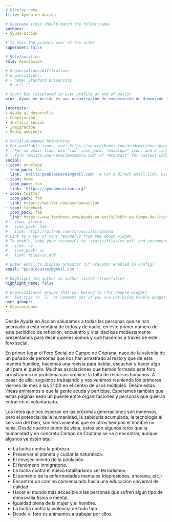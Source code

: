 ```yaml
---
# Display name
title: Ayuda en Acción

# Username (this should match the folder name)
authors:
- ayuda-accion

# Is this the primary user of the site?
superuser: false

# Role/position
role: Asociación

# Organizations/Affiliations
# organizations:
# - name: Stanford University
  # url: ""

# Short bio (displayed in user profile at end of posts)
bio: 'Ayuda en Acción es una organización de cooperación de dimensión internacional situada al lado de quienes sufren mayor vulnerabilidad. Su tarea primordial es mejorar las condiciones de vida de niños y niñas, familias y comunidades en los países y regiones más pobres, a través de proyectos autosostenibles de desarrollo integral y actividades de sensibilización, con la finalidad última de propiciar cambios estructurales que contribuyan a la erradicación de la pobreza.'

interests:
- Ayuda al desarrollo
- Cooperación
- Justicia social
- Inmigración
- Medio ambiente

# Social/Academic Networking
# For available icons, see: https://sourcethemes.com/academic/docs/page-builder/#icons
#   For an email link, use "fas" icon pack, "envelope" icon, and a link in the
#   form "mailto:your-email@example.com" or "#contact" for contact widget.
social:
- icon: envelope
  icon_pack: fas
  link: 'mailto:ppablosuarez@gmail.com'  # For a direct email link, use "mailto:test@example.org".
- icon: home
  icon_pack: fas
  link: 'https://ayudaenaccion.org/'
- icon: twitter
  icon_pack: fab
  link: https://twitter.com/ayudaenaccion
- icon: facebook
  icon_pack: fab
  link: https://www.facebook.com/Ayuda-en-Acci%C3%B3n-de-Campo-de-Criptana-429947850387568
# - icon: github
#   icon_pack: fab
#   link: https://github.com/forosocialcriptana
# Link to a PDF of your resume/CV from the About widget.
# To enable, copy your resume/CV to `static/files/cv.pdf` and uncomment the lines below.
# - icon: cv
#   icon_pack: ai
#   link: files/cv.pdf

# Enter email to display Gravatar (if Gravatar enabled in Config)
email: "ppablosuarez@gmail.com "

# Highlight the author in author lists? (true/false)
highlight_name: false

# Organizational groups that you belong to (for People widget)
#   Set this to `[]` or comment out if you are not using People widget.
user_groups:
- Asociaciones
---
```


Desde Ayuda en Acción saludamos a todas las personas que se han acercado a esta ventana de todos y de nadie, en este primer número de este periódico de reflexión, encuentro y vitalidad que modestamente presentamos para decir quienes somos y qué hacemos a través de este foro social.

En primer lugar el Foro Social de Campo de Criptana, nace de la valentía de un puñado de personas que nos han arrastrado al resto y que de esta manera humilde, hacemos una revista para hablar, escuchar y hacer algo útil para el pueblo. Muchas asociaciones que hemos formado este foro arrastramos un problema casi crónico: la falta de recursos humanos. A pesar de ello, seguimos trabajando y nos venimos reuniendo los primeros viernes de mes a las 21:00 en el centro de usos múltiples. Desde estas líneas animamos a que la gente acuda y participe. Esperamos también que estas páginas sean un puente entre organizaciones y personas que quieran entrar en el voluntariado.

Los retos que nos esperan en las próximas generaciones son inmensos, pero el potencial de la humanidad, la sabiduría acumulada, la tecnología al servicio del bien, son herramientas que en otros tiempos el hombre no tenía. Desde nuestro punto de vista, estos son algunos retos que la humanidad y en concreto Campo de Criptana se va a encontrar, aunque algunos ya están aquí:

- La lucha contra la pobreza.
- Preservar el planeta y cuidar la naturaleza.
- El envejecimiento de la población.
- El fenómeno inmigratorio.
- La lucha contra el nuevo totalitarismo «el terrorismo».
- El aumento de la enfermedades mentales (depresiones, anorexia, etc.)
- Encontrar un camino consensuado hacia una educación universal de calidad.
- Hacer el mundo más accesible a las personas que sufren algún tipo de minusvalía física o mental.
- Igualdad plena de la mujer y el hombre.
- La lucha contra la violencia de todo tipo.
- Desde el foro os animamos a trabajar por ellos.